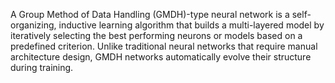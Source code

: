 A Group Method of Data Handling (GMDH)-type neural network is a self-organizing, inductive learning algorithm that builds a multi-layered model by iteratively selecting the best performing neurons or models based on a predefined criterion. Unlike traditional neural networks that require manual architecture design, GMDH networks automatically evolve their structure during training. 

